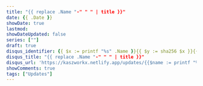 ```yaml
---
title: "{{ replace .Name "-" " " | title }}"
date: {{ .Date }}
showDate: true
lastmod: 
showDateUpdated: false
series: [""]
draft: true
disqus_identifier: {{ $x := printf "%s" .Name }}{{ $y := sha256 $x }}{{ crypto.FNV32a $y }}
disqus_title: "{{ replace .Name "-" " " | title }}"
disqus_url: 'https://kaszworkx.netlify.app/updates/{{$name := printf "%s" .Name}}{{ urlize $name | lower }}'
showComments: true
tags: ["Updates"]
---
```


